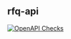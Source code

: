 ## rfq-api

[![OpenAPI Checks](https://github.com/ludwigSteindl/rfq-api/actions/workflows/actions.yml/badge.svg?branch=main)](https://github.com/ludwigSteindl/rfq-api/actions/workflows/actions.yml)